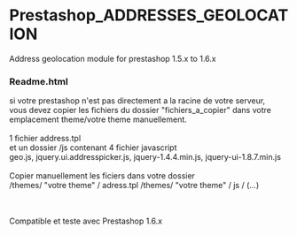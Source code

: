Prestashop_ADDRESSES_GEOLOCATION
================================

Address geolocation module for prestashop 1.5.x to 1.6.x


<html>
<body>
	<h3>Readme.html</h3>
<div>
si votre prestashop n'est pas directement a la racine de votre serveur,<br> vous devez copier les fichiers du dossier "fichiers_a_copier" dans votre emplacement theme/votre theme manuellement.
<br><br>
1 fichier address.tpl 
<br>
et un dossier /js contenant 4 fichier javascript
<br>
geo.js, 
jquery.ui.addresspicker.js, 
jquery-1.4.4.min.js, 
jquery-ui-1.8.7.min.js
<br><br>
Copier manuellement les ficiers dans votre dossier 
<br>
/themes/ "votre theme" / adress.tpl
/themes/ "votre theme" / js / (...)
<br><br><br>


Compatible et teste avec Prestashop 1.6.x
</div>
</body>
</html>
